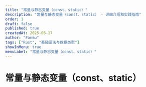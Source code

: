 ```yaml
---
title: "常量与静态变量（const、static）"
description: "常量与静态变量（const、static） - 详细介绍和实践指南"
order: 1
draft: false
published: true
createdAt: 2025-06-17
author: "Fanmu"
tags: ["Rust", "基础语法与数据类型"]
showInMenu: true
menuLabel: "常量与静态变量（const、static）"
---
```


# 常量与静态变量（const、static）
